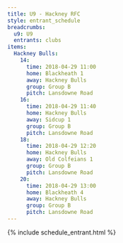 ```yaml
---
title: U9 - Hackney RFC
style: entrant_schedule
breadcrumbs:
  u9: U9
  entrants: clubs
items:
  Hackney Bulls:
    14:
      time: 2018-04-29 11:00
      home: Blackheath 1
      away: Hackney Bulls
      group: Group B
      pitch: Lansdowne Road
    16:
      time: 2018-04-29 11:40
      home: Hackney Bulls
      away: Sidcup 1
      group: Group B
      pitch: Lansdowne Road
    18:
      time: 2018-04-29 12:20
      home: Hackney Bulls
      away: Old Colfeians 1
      group: Group B
      pitch: Lansdowne Road
    20:
      time: 2018-04-29 13:00
      home: Blackheath 4
      away: Hackney Bulls
      group: Group B
      pitch: Lansdowne Road
---
```


{% include schedule_entrant.html %}
